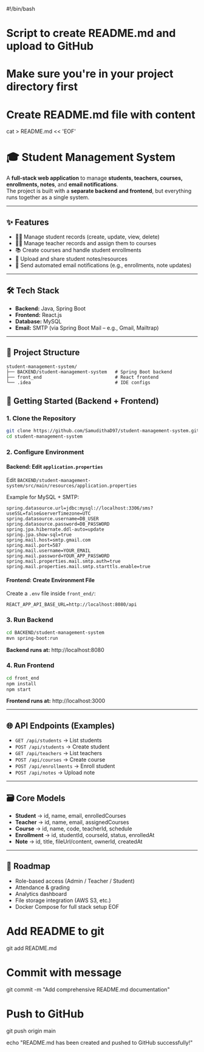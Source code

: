 #!/bin/bash

# Script to create README.md and upload to GitHub
# Make sure you're in your project directory first

# Create README.md file with content
cat > README.md << 'EOF'
# 🎓 Student Management System

A **full-stack web application** to manage **students, teachers, courses, enrollments, notes**, and **email notifications**.  
The project is built with a **separate backend and frontend**, but everything runs together as a single system.

---

## ✨ Features

- 👩‍🎓 Manage student records (create, update, view, delete)
- 👨‍🏫 Manage teacher records and assign them to courses
- 📚 Create courses and handle student enrollments
- 📝 Upload and share student notes/resources
- 📧 Send automated email notifications (e.g., enrollments, note updates)

---

## 🛠 Tech Stack

- **Backend:** Java, Spring Boot  
- **Frontend:** React.js  
- **Database:** MySQL 
- **Email:** SMTP (via Spring Boot Mail – e.g., Gmail, Mailtrap)  

---

## 📂 Project Structure

```
student-management-system/
├── BACKEND/student-management-system   # Spring Boot backend
├── front_end                           # React frontend
└── .idea                               # IDE configs
```

## 🚀 Getting Started (Backend + Frontend)

### 1. Clone the Repository

```bash
git clone https://github.com/SamudithaD97/student-management-system.git
cd student-management-system
```

### 2. Configure Environment

#### Backend: Edit `application.properties`

Edit `BACKEND/student-management-system/src/main/resources/application.properties`

Example for MySQL + SMTP:

```properties
spring.datasource.url=jdbc:mysql://localhost:3306/sms?useSSL=false&serverTimezone=UTC
spring.datasource.username=DB_USER
spring.datasource.password=DB_PASSWORD
spring.jpa.hibernate.ddl-auto=update
spring.jpa.show-sql=true
spring.mail.host=smtp.gmail.com
spring.mail.port=587
spring.mail.username=YOUR_EMAIL
spring.mail.password=YOUR_APP_PASSWORD
spring.mail.properties.mail.smtp.auth=true
spring.mail.properties.mail.smtp.starttls.enable=true
```

#### Frontend: Create Environment File

Create a `.env` file inside `front_end/`:

```env
REACT_APP_API_BASE_URL=http://localhost:8080/api
```

### 3. Run Backend

```bash
cd BACKEND/student-management-system
mvn spring-boot:run
```

**Backend runs at:** http://localhost:8080

### 4. Run Frontend

```bash
cd front_end
npm install
npm start
```

**Frontend runs at:** http://localhost:3000

---

## 🌐 API Endpoints (Examples)

- `GET /api/students` → List students
- `POST /api/students` → Create student
- `GET /api/teachers` → List teachers
- `POST /api/courses` → Create course
- `POST /api/enrollments` → Enroll student
- `POST /api/notes` → Upload note

---

## 🗃️ Core Models

- **Student** → id, name, email, enrolledCourses
- **Teacher** → id, name, email, assignedCourses
- **Course** → id, name, code, teacherId, schedule
- **Enrollment** → id, studentId, courseId, status, enrolledAt
- **Note** → id, title, fileUrl/content, ownerId, createdAt

---

## 🔮 Roadmap

- Role-based access (Admin / Teacher / Student)
- Attendance & grading
- Analytics dashboard
- File storage integration (AWS S3, etc.)
- Docker Compose for full stack setup
EOF

# Add README to git
git add README.md

# Commit with message
git commit -m "Add comprehensive README.md documentation"

# Push to GitHub
git push origin main

echo "README.md has been created and pushed to GitHub successfully!"
